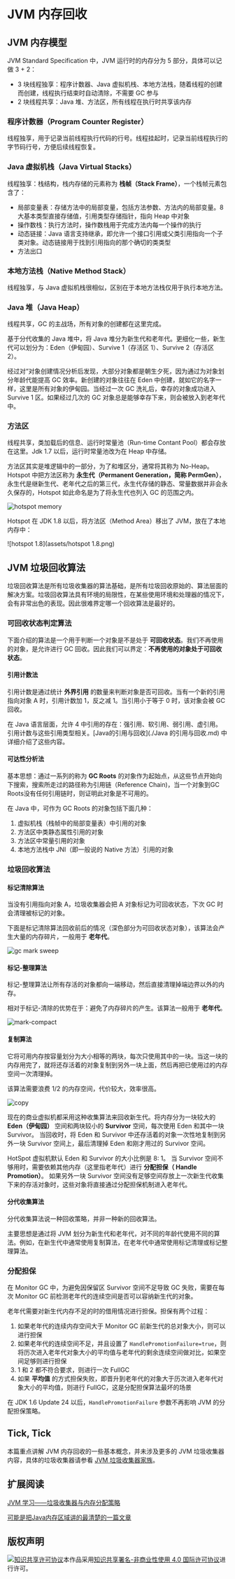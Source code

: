 # JVM 内存回收

## JVM 内存模型

JVM Standard Specification 中，JVM 运行时的内存分为 5 部分，具体可以记做 3 + 2：

*   3 块线程独享：程序计数器、Java 虚拟机栈、本地方法栈，随着线程的创建而创建，线程执行结束时自动清除，不需要 GC 参与
*   2 块线程共享：Java 堆、方法区，所有线程在执行时共享该内存

### 程序计数器（Program Counter Register）

线程独享，用于记录当前线程执行代码的行号。线程挂起时，记录当前线程执行的字节码行号，方便后续线程恢复。

### Java 虚拟机栈（Java Virtual Stacks）

线程独享：栈结构，栈内存储的元素称为 **栈帧（Stack Frame）**，一个栈帧元素包含了：

*   局部变量表：存储方法中的局部变量，包括方法参数、方法内的局部变量。8 大基本类型直接存储值，引用类型存储指针，指向 Heap 中对象
*   操作数栈：执行方法时，操作数栈用于完成方法内每一个操作的执行
*   动态链接：Java 语言支持继承，即允许一个接口引用或父类引用指向一个子类对象。动态链接用于找到引用指向的那个确切的类类型
*   方法出口

### 本地方法栈（Native Method Stack）

线程独享，与 Java 虚拟机栈很相似，区别在于本地方法栈仅用于执行本地方法。

### Java 堆（Java Heap）

线程共享，GC 的主战场，所有对象的创建都在这里完成。

基于分代收集的 Java 堆中，将 Java 堆分为新生代和老年代。更细化一些，新生代可以划分为：Eden（伊甸园）、Survive 1（存活区 1）、Survive 2（存活区 2）。

经过对“对象创建情况分析后发现，大部分对象都是朝生夕死，因为通过为对象划分年龄代能提高 GC 效率。新创建的对象往往在 Eden 中创建，就如它的名字一样，这里是所有对象的伊甸园。当经过一次 GC 洗礼后，幸存的对象成功进入 Survive 1 区。如果经过几次的 GC 对象总是能够幸存下来，则会被放入到老年代中。

### 方法区

线程共享，类加载后的信息、运行时常量池（Run-time Contant Pool）都会存放在这里。Jdk 1.7 以后，运行时常量池改为在 Heap 中存储。

方法区其实是堆逻辑中的一部分，为了和堆区分，通常将其称为 No-Heap。Hotspot 中把方法区称为 **永生代（Permanent Generation，简称 PermGen）**，永生代是继新生代、老年代之后的第三代，永生代存储的静态、常量数据并非会永久保存的，Hotspot 如此命名是为了将永生代也列入 GC 的范围之内。

![hotspot memory](assets/hotspot.png)

Hotspot 在 JDK 1.8 以后，将方法区（Method Area）移出了 JVM，放在了本地内存中：

![hotspot 1.8](assets/hotspot 1.8.png)

## JVM 垃圾回收算法

垃圾回收算法是所有垃圾收集器的算法基础，是所有垃圾回收原始的、算法层面的解决方案。垃圾回收算法具有环境的局限性，在某些使用环境和处理器的情况下，会有非常出色的表现。因此很难界定哪一个回收算法是最好的。

### 可回收状态判定算法

下面介绍的算法是一个用于判断一个对象是不是处于 **可回收状态**。我们不再使用的对象，是允许进行 GC 回收。因此我们可以界定：**不再使用的对象处于可回收状态**。

#### 引用计数法

引用计数是通过统计 **外界引用** 的数量来判断对象是否可回收。当有一个新的引用指向对象 A 时，引用计数加 1，反之减 1。当引用小于等于 0 时，该对象会被 GC 回收。

在 Java 语言层面，允许 4 中引用的存在：强引用、软引用、弱引用、虚引用。引用计数与这些引用类型相关。[Java的引用与回收](./Java 的引用与回收.md) 中详细介绍了这些内容。

#### 可达性分析法

基本思想：通过一系列的称为 **GC Roots** 的对象作为起始点，从这些节点开始向下搜索，搜索所走过的路径称为引用链（Reference Chain)，当一个对象到GC Roots没有任何引用链时，则证明此对象是不可用的。

在 Java 中，可作为 GC Roots 的对象包括下面几种：

1.  虚拟机栈（栈帧中的局部变量表）中引用的对象
2.  方法区中类静态属性引用的对象
3.  方法区中常量引用的对象
4.  本地方法栈中 JNI（即一般说的 Native 方法）引用的对象

### 垃圾回收算法

#### 标记清除算法

当没有引用指向对象 A，垃圾收集器会把 A 对象标记为可回收状态，下次 GC 时会清理被标记的对象。

下面是标记清除算法回收前后的情况（深色部分为可回收状态对象），该算法会产生大量的内存碎片，一般用于 **老年代**。

![gc mark sweep](assets/gc_mark_sweep.png)

#### 标记-整理算法

标记-整理算法让所有存活的对象都向一端移动，然后直接清理掉端边界以外的内存。

相对于标记-清除的优势在于：避免了内存碎片的产生。该算法一般用于 **老年代**。

![mark-compact](assets/mark-compact.png)

#### 复制算法

它将可用内存按容量划分为大小相等的两块，每次只使用其中的一块。当这一块的内存用完了，就将还存活着的对象复制到另外一块上面，然后再把已使用过的内存空间一次清理掉。

该算法需要浪费 1/2 的内存空间，代价较大，效率很高。

![copy](assets/copy.png)

现在的商业虚拟机都采用这种收集算法来回收新生代。将内存分为一块较大的 **Eden（伊甸园）** 空间和两块较小的 **Survivor** 空间，每次使用 Eden 和其中一块 Survivor。 当回收时，将 Eden 和 Survivor 中还存活着的对象一次性地复制到另外一块 Survivor 空间上，最后清理掉 Eden 和刚才用过的 Survivor 空间。

HotSpot 虚拟机默认 Eden 和 Survivor 的大小比例是 8: 1。 当 Survivor 空间不够用时，需要依赖其他内存（这里指老年代）进行 **分配担保（ Handle Promotion）**。 如果另外一块 Survivor 空间没有足够空间存放上一次新生代收集下来的存活对象时，这些对象将直接通过分配担保机制进入老年代。

#### 分代收集算法

分代收集算法说一种回收策略，并非一种新的回收算法。

主要思想是通过将 JVM 划分为新生代和老年代，对不同的年龄代使用不同的算法。例如，在新生代中通常使用复制算法，在老年代中通常使用标记清理或标记整理算法。

### 分配担保

在 Monitor GC 中，为避免因保留区 Survivor 空间不足导致 GC 失败，需要在每次 Monitor GC 前检测老年代的连续空间是否可以容纳新生代的对象。

老年代需要对新生代内存不足的时的借用情况进行担保。担保有两个过程：

1.  如果老年代的连续内存空间大于 Monitor GC 前新生代的总对象大小，则可以进行担保
2.  如果老年代的连续空间不足，并且设置了 `HandlePromotionFailure=true`，则将历次进入老年代对象大小的平均值与老年代的剩余连续空间做对比，如果空间足够则进行担保
3.  1 和 2 都不符合要求，则进行一次 FullGC
4.  如果 **平均值** 的方式担保失败，即晋升到老年代的对象大于历次进入老年代对象大小的平均值，则进行 FullGC，这是分配担保算法最坏的场景

在 JDK 1.6 Update 24 以后，`HandlePromotionFailure` 参数不再影响 JVM 的分配担保策略。

## Tick, Tick

本篇重点讲解 JVM 内存回收的一些基本概念，并未涉及更多的 JVM 垃圾收集器内容，具体的垃圾收集器请参看 [JVM 垃圾收集器家族](JVM垃圾收集器.md)。

## 扩展阅读

[JVM 学习——垃圾收集器与内存分配策略](http://matt33.com/2016/09/18/jvm-basic2/)

[可能是把Java内存区域讲的最清楚的一篇文章](https://github.com/Snailclimb/JavaGuide/blob/master/Java%E7%9B%B8%E5%85%B3/%E5%8F%AF%E8%83%BD%E6%98%AF%E6%8A%8AJava%E5%86%85%E5%AD%98%E5%8C%BA%E5%9F%9F%E8%AE%B2%E7%9A%84%E6%9C%80%E6%B8%85%E6%A5%9A%E7%9A%84%E4%B8%80%E7%AF%87%E6%96%87%E7%AB%A0.md)

## 版权声明

<a rel="license" href="http://creativecommons.org/licenses/by-nc/4.0/"><img alt="知识共享许可协议" style="border-width:0" src="https://i.creativecommons.org/l/by-nc/4.0/88x31.png" /></a>本作品采用<a rel="license" href="http://creativecommons.org/licenses/by-nc/4.0/">知识共享署名-非商业性使用 4.0 国际许可协议</a>进行许可。